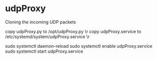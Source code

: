 # udpProxy
Cloning the incoming UDP packets

copy udpProxy.py to /opt/udpProxy.py \r
copy udpProxy.service to /etc/systemd/system/udpProxy.service \r

sudo systemctl daemon-reload
sudo systemctl enable udpProxy.service
sudo systemctl start udpProxy.service
